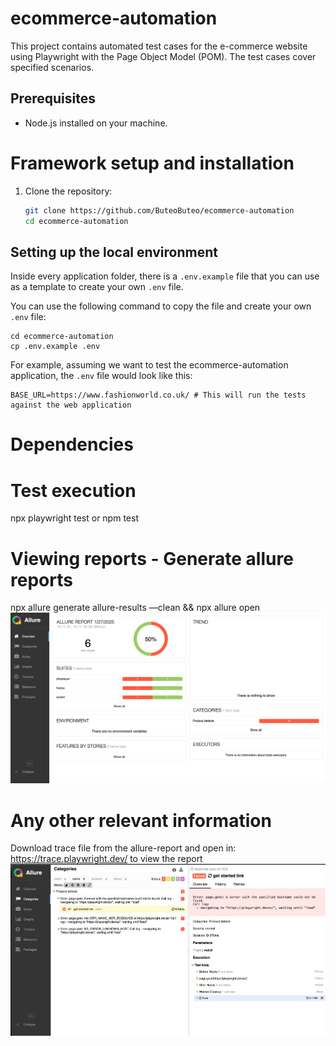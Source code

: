 # ecommerce-automation
This project contains automated test cases for the e-commerce website using Playwright with the Page Object Model (POM). The test cases cover specified scenarios.

## Prerequisites
- Node.js installed on your machine.

# Framework setup and installation 
1. Clone the repository:
   ```bash
   git clone https://github.com/ButeoButeo/ecommerce-automation
   cd ecommerce-automation

## Setting up the local environment
Inside every application folder, there is a `.env.example` file that you can use as a template to create your own `.env` file.

You can use the following command to copy the file and create your own `.env` file:

```shell
cd ecommerce-automation
cp .env.example .env
```

For example, assuming we want to test the ecommerce-automation application, the `.env` file would look like this:

```dotenv
BASE_URL=https://www.fashionworld.co.uk/ # This will run the tests against the web application
```

# Dependencies 

# Test execution 
npx playwright test or npm test

# Viewing reports - Generate allure reports
npx allure generate allure-results —clean && npx allure open
![alt text](/img/Screenshot2.png)

# Any other relevant information 
Download trace file from the allure-report and open in:
https://trace.playwright.dev/ to view the report
![alt text](/img/Screenshot1.png)
